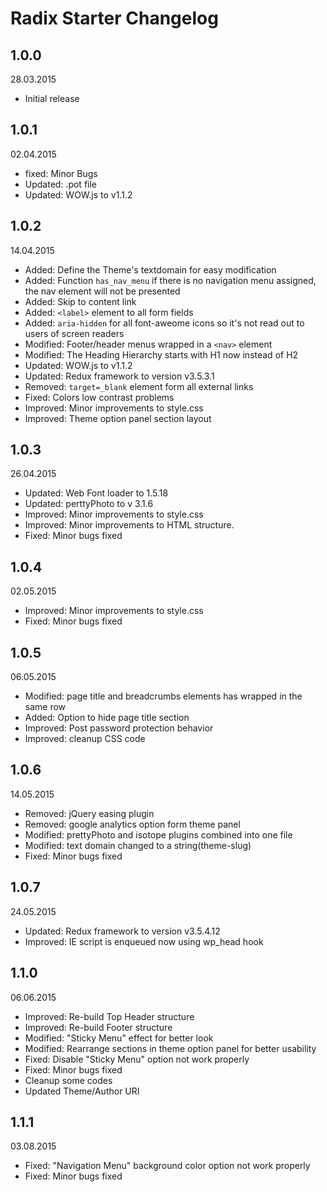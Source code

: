 # Radix Starter Changelog

## 1.0.0
28.03.2015

* Initial release

## 1.0.1
02.04.2015

* fixed: Minor Bugs 
* Updated: .pot file
* Updated: WOW.js to v1.1.2

## 1.0.2
14.04.2015

* Added: Define the Theme's textdomain for easy modification
* Added: Function `has_nav_menu` if there is no navigation menu assigned, the nav element will not be presented
* Added: Skip to content link
* Added: `<label>` element to all form fields
* Added: `aria-hidden` for all font-aweome icons so it's not read out to users of screen readers
* Modified: Footer/header menus wrapped in a `<nav>` element
* Modified: The Heading Hierarchy starts with H1 now instead of H2
* Updated: WOW.js to v1.1.2
* Updated: Redux framework to version v3.5.3.1
* Removed: `target=_blank` element form all external links
* Fixed: Colors low contrast problems
* Improved: Minor improvements to style.css
* Improved: Theme option panel section layout

## 1.0.3
26.04.2015

* Updated: Web Font loader to 1.5.18
* Updated: perttyPhoto to v 3.1.6
* Improved: Minor improvements to style.css
* Improved: Minor improvements to HTML structure.
* Fixed: Minor bugs fixed

## 1.0.4
02.05.2015

* Improved: Minor improvements to style.css
* Fixed: Minor bugs fixed

## 1.0.5
06.05.2015

* Modified: page title and breadcrumbs elements has wrapped in the same row
* Added: Option to hide page title section
* Improved: Post password protection behavior 
* Improved: cleanup CSS code

## 1.0.6
14.05.2015

* Removed: jQuery easing plugin
* Removed: google analytics option form theme panel
* Modified: prettyPhoto and isotope plugins combined into one file
* Modified: text domain changed to a string(theme-slug)
* Fixed: Minor bugs fixed

## 1.0.7
24.05.2015

* Updated: Redux framework to version v3.5.4.12
* Improved: IE script is enqueued now using wp_head hook

## 1.1.0
06.06.2015

* Improved: Re-build Top Header structure 
* Improved: Re-build Footer structure
* Modified: "Sticky Menu" effect for better look
* Modified: Rearrange sections in theme option panel for better usability
* Fixed: Disable "Sticky Menu" option not work properly
* Fixed: Minor bugs fixed
* Cleanup some codes
* Updated Theme/Author URI

## 1.1.1
03.08.2015

* Fixed: "Navigation Menu" background color option not work properly
* Fixed: Minor bugs fixed